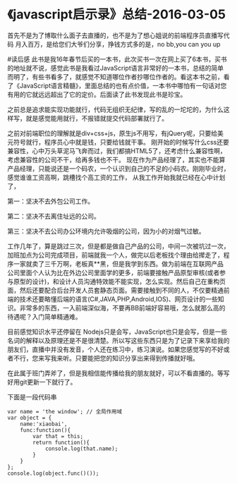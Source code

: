 《javascript启示录》总结-2016-03-05
========================
首先不是为了博取什么面子去直播的，也不是为了想心姐说的前端程序员直播写代码 月入百万，是给您们大爷们分享，挣钱方式多的是，no bb,you can you up

#读后感
此书是我16年春节后买的一本书，此次买书一次在网上买了6本书，买书的地址就不说，感觉此书是我看过JavaScript语言非常好的一本书，总结的简单而明了，有些书看多了，就感觉不知道哪位作者抄哪位作者的。看这本书之前，看了《JavaScript语言精髓》，里面总结的也有点价值，一本书中哪怕有一句话对您有用的它就远远超出了它的定价。后面读了此书发现此书是珍宝。

之前总是追求能实现功能就行，代码无组织无纪律，写的乱的一坨坨的，为什么这样写，就是感觉能用就行，不报错就提交代码部署就行了。

之前对前端职位的理解就是div+css+js，原生js不用写，有jQuery呢，只要给美元符号就行，程序员心中就是钱，只要给钱就干事。
刚开始的时候写什么css还要兼容性，心中万头草泥马飞奔而过，我们都搞HTML5了，还考虑什么兼容性啊，考虑兼容性的公司不干，给再多钱也不干。
现在作为产品经理了，其实也不能算产品经理，只能说还是一个码农，一个认识到自己的不足的小码农。刚刚毕业时，感觉谁谁工资高啊，跳槽找个高工资的工作，
从我工作开始我就已经在心中计划了，

  第一：坚决不去外包公司工作。

  第二：坚决不去离住址远的公司。

  第三：坚决不去公司办公环境内允许吸烟的公司，因为小的对烟气过敏。

工作几年了，算是跳过三次，但是都是做自己产品的公司，中间一次被坑过一次，加班加点为公司完成项目，前端就我一个人，做完以后老板找个理由给撵走了，程序一家就卖了三千万啊，老板真**黑，但是我学到东西。做为前端在互联网产品公司里面个人认为比在外边公司里面学的更多，前端要接触产品原型审核(或者参与原型的设计)，和设计人员沟通特效能不能实现，怎么实现。然后自己在重构页面，然后还要配合后台开发人员套静态页面。需要接触到不同的人，不仅要精通前端的技术还要略懂后端的语言(C#,JAVA,PHP,Android,IOS)、网页设计的一些知识。非常多的东西，一入前端深似海，不要再BB前端好容易哦，怎么就那么高的待遇呢？入门简单精通难。

目前感觉知识水平还停留在 Nodejs只是会写，JavaScript也只是会写，但是一些名词的解释以及原理还是不是很清楚。所以写这些东西只是为了记录下来享给我的朋友们，直播中并没有发音，个人还在练习中，练习演说。如果您感觉写的不好或者不行，您来写我来听。只要能把您的知识分享出来得到传播就好哦。

在此属于班门弄斧了，但是我相信能传播给我的朋友就好，可以不看直播的。等写好用git更新一下就行了。

下面是一段代码串

    var name = 'the window'; // 全局作用域
    var object = {
        name:'xiaobai',
        func:function(){
            var that = this;
            return function(){
                console.log(that.name);
            }
        }
    };
    console.log(object.func()());
